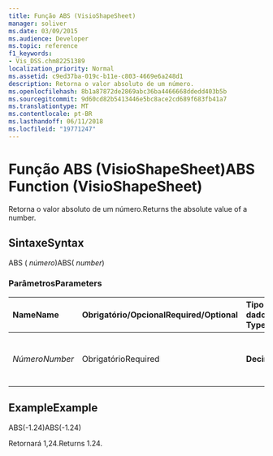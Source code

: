 ```yaml
---
title: Função ABS (VisioShapeSheet)
manager: soliver
ms.date: 03/09/2015
ms.audience: Developer
ms.topic: reference
f1_keywords:
- Vis_DSS.chm82251389
localization_priority: Normal
ms.assetid: c9ed37ba-019c-b11e-c803-4669e6a248d1
description: Retorna o valor absoluto de um número.
ms.openlocfilehash: 8b1a87872de2869abc36ba4466668ddedd403b5b
ms.sourcegitcommit: 9d60cd82b5413446e5bc8ace2cd689f683fb41a7
ms.translationtype: MT
ms.contentlocale: pt-BR
ms.lasthandoff: 06/11/2018
ms.locfileid: "19771247"
---
```

# <a name="abs-function-visioshapesheet"></a><span data-ttu-id="efcf7-103">Função ABS (VisioShapeSheet)</span><span class="sxs-lookup"><span data-stu-id="efcf7-103">ABS Function (VisioShapeSheet)</span></span>

<span data-ttu-id="efcf7-104">Retorna o valor absoluto de um número.</span><span class="sxs-lookup"><span data-stu-id="efcf7-104">Returns the absolute value of a number.</span></span>
  
## <a name="syntax"></a><span data-ttu-id="efcf7-105">Sintaxe</span><span class="sxs-lookup"><span data-stu-id="efcf7-105">Syntax</span></span>

<span data-ttu-id="efcf7-106">ABS ( *número*)</span><span class="sxs-lookup"><span data-stu-id="efcf7-106">ABS( *number*)</span></span> 
  
### <a name="parameters"></a><span data-ttu-id="efcf7-107">Parâmetros</span><span class="sxs-lookup"><span data-stu-id="efcf7-107">Parameters</span></span>

|<span data-ttu-id="efcf7-108">**Name**</span><span class="sxs-lookup"><span data-stu-id="efcf7-108">**Name**</span></span>|<span data-ttu-id="efcf7-109">**Obrigatório/Opcional**</span><span class="sxs-lookup"><span data-stu-id="efcf7-109">**Required/Optional**</span></span>|<span data-ttu-id="efcf7-110">**Tipo de dados**</span><span class="sxs-lookup"><span data-stu-id="efcf7-110">**Data Type**</span></span>|<span data-ttu-id="efcf7-111">**Descrição**</span><span class="sxs-lookup"><span data-stu-id="efcf7-111">**Description**</span></span>|
|:-----|:-----|:-----|:-----|
| <span data-ttu-id="efcf7-112">_Número_</span><span class="sxs-lookup"><span data-stu-id="efcf7-112">_Number_</span></span> <br/> |<span data-ttu-id="efcf7-113">Obrigatório</span><span class="sxs-lookup"><span data-stu-id="efcf7-113">Required</span></span>  <br/> |<span data-ttu-id="efcf7-114">**Decimal**</span><span class="sxs-lookup"><span data-stu-id="efcf7-114">**Decimal**</span></span> <br/> |<span data-ttu-id="efcf7-115">O número cujo valor absoluto você deseja localizar.</span><span class="sxs-lookup"><span data-stu-id="efcf7-115">The number whose absolute value you want to find.</span></span>  <br/> |
   
## <a name="example"></a><span data-ttu-id="efcf7-116">Example</span><span class="sxs-lookup"><span data-stu-id="efcf7-116">Example</span></span>

<span data-ttu-id="efcf7-117">ABS(-1.24)</span><span class="sxs-lookup"><span data-stu-id="efcf7-117">ABS(-1.24)</span></span> 
  
<span data-ttu-id="efcf7-118">Retornará 1,24.</span><span class="sxs-lookup"><span data-stu-id="efcf7-118">Returns 1.24.</span></span>
  

